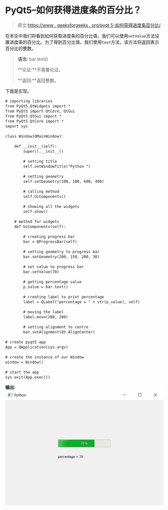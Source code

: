 # PyQt5–如何获得进度条的百分比？

> 原文:[https://www . geeksforgeeks . org/pyqt 5-如何获得进度条百分比/](https://www.geeksforgeeks.org/pyqt5-how-to-get-percentage-of-progress-bar/)

在本文中我们将看到如何获取进度条的百分比值，我们可以使用`setValue`方法设置进度条的百分比。为了得到百分比值，我们使用`text`方法，该方法将返回表示百分比的整数。

> **语法:** bar.text()
> 
> **论证:**不需要论证。
> 
> **返回:**返回整数。

下面是实现。

```
# importing libraries
from PyQt5.QtWidgets import * 
from PyQt5 import QtCore, QtGui
from PyQt5.QtGui import * 
from PyQt5.QtCore import * 
import sys

class Window(QMainWindow):

    def __init__(self):
        super().__init__()

        # setting title
        self.setWindowTitle("Python ")

        # setting geometry
        self.setGeometry(100, 100, 600, 400)

        # calling method
        self.UiComponents()

        # showing all the widgets
        self.show()

    # method for widgets
    def UiComponents(self):

        # creating progress bar
        bar = QProgressBar(self)

        # setting geometry to progress bar
        bar.setGeometry(200, 150, 200, 30)

        # set value to progress bar
        bar.setValue(70)

        # getting percentage value
        p_value = bar.text()

        # creating label to print percentage
        label = QLabel("percentage = " + str(p_value), self)

        # moving the label
        label.move(200, 200)

        # setting alignment to centre
        bar.setAlignment(Qt.AlignCenter)

# create pyqt5 app
App = QApplication(sys.argv)

# create the instance of our Window
window = Window()

# start the app
sys.exit(App.exec())
```

**输出:**
![](img/41bb24409a54cb5b19409df4c9b931c1.png)